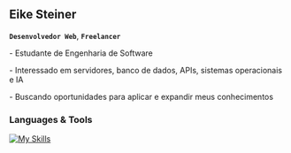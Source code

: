 ## Eike Steiner
**`Desenvolvedor Web`**, **`Freelancer`**

<p>- Estudante de Engenharia de Software</p>
<p>- Interessado em servidores, banco de dados, APIs, sistemas operacionais e IA</p>
<p>- Buscando oportunidades para aplicar e expandir meus conhecimentos</p>

### Languages & Tools

[![My Skills](https://skillicons.dev/icons?i=html,css,javascript,java)]()

<!--
**eikesteiner/eikesteiner** is a ✨ _special_ ✨ repository because its `README.md` (this file) appears on your GitHub profile.

Here are some ideas to get you started:

- 🔭 I’m currently working on ...
- 🌱 I’m currently learning ...
- 👯 I’m looking to collaborate on ...
- 🤔 I’m looking for help with ...
- 💬 Ask me about ...
- 📫 How to reach me: ...
- 😄 Pronouns: ...
- ⚡ Fun fact: ...
-->
